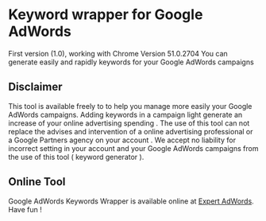 # Keyword wrapper for Google AdWords
First version (1.0), working with Chrome Version 51.0.2704
You can generate easily and rapidly keywords for your Google AdWords campaigns

## Disclaimer
This tool is available ​​freely to to help you manage more easily your Google AdWords campaigns. Adding keywords in a campaign light generate an increase of your online advertising spending . The use of this tool can not replace the advises and intervention of a online advertising professional or a Google Partners agency on your account . We accept no liability for incorrect setting in your account and your Google AdWords campaigns from the use of this tool ( keyword generator ).

## Online Tool
Google AdWords Keywords Wrapper is available online at [Expert AdWords](http://www.expert-adwords.fr/). Have fun !
